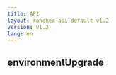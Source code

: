 ```yaml
---
title: API
layout: rancher-api-default-v1.2
version: v1.2
lang: en
---
```


## environmentUpgrade





